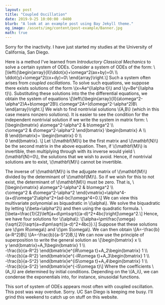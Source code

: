 ```yaml
---
layout: post
title: "Coupled Oscillation"
date: 2019-9-25 10:00:00 -0400
blurb: "A look at an example post using Bay Jekyll theme."
og_image: /assets/img/content/post-example/Banner.jpg
math: true
---
```

Sorry for the inactivity. I have just started my studies at the University of California, San Diego.

Here is a method I've learned from *Introductory Classical Mechanics* to solve a certain system of ODEs. Consider a system of ODEs of the form:
\\[\left\\{\begin{array}{ll}\ddot{x}+\omega^2(ax+by)=0\\ \\\ \ddot{y}+\omega^2(cx+dy)=0\\ \end{array}\right.\\]
Such a system often arises from *coupled oscillations*. To solve such equations, we suppose there exists solutions of the form \\(x=Ae^{i\alpha t}\\) and \\(y=Be^{i\alpha t}\\). Substituting these solutions into the the differential equations, we obtain the system of equations
\\[\left\\{\begin{array}{ll}(a\omega^2-\alpha^2)A+b\omega^2B\\\\ c\omega^2A+(d\omega^2-\alpha^2)B\\ \end{array}\right.\\]
We wish to find nontrivial solutions \\(A,B\\) (which in this case means nonzero solutions). It is easier to see the condition for the independent nontrivial solution if we write the system in matrix form:
\\[\begin{bmatrix}
a\omega^2-\alpha^2 & b\omega^2 \\\\\
c\omega^2 & d\omega^2-\alpha^2
\end{bmatrix}
\begin{bmatrix}
A \\\\\
B
\end{bmatrix}=
\begin{bmatrix}
0 \\\\\
0
\end{bmatrix}.
\\]
Let \\(\mathbf{M}\\) be the first matrix and \\(\mathbf{N}\\) be the second matrix in the above equation. Then, if \\(\mathbf{M}\\) is invertible, then multiplying through with its inverse would yield \\(\mathbf{N}=0\\), the solutions that we wish to avoid. Hence, if nontrivial solutions are to exist, \\(\mathbf{M}\\) cannot be invertible.

The inverse of \\(\mathbf{M}\\) is the adjugate matrix of \\(\mathbf{M}\\) divided by the determinant of \\(\mathbf{M}\\). So if we wish for this to not exist, the determinant of \\(\mathbf{M}\\) must be zero. That is,
\\[\begin{vmatrix}
a\omega^2-\alpha^2 & b\omega^2 \\\\\
c\omega^2 & d\omega^2-\alpha^2
\end{vmatrix}=\alpha^4-(a+d)\omega^2\alpha^2+(ad-bc)\omega^4=0.\\]
We can view this multivariate polynomial as biquadratic in \\(\alpha\\). We solve the biquadratic by letting \\(\beta=\alpha^2\\) and then using the quadratic formula.
\\[\beta=\frac{1}{2}\left[a+d\pm\sqrt{(a-d)^2+4bc}\right]\omega^2.\\]
Hence, we have four solutions for \\(\alpha\\):
\\[\alpha=\pm\frac{\omega}{\sqrt{2}}\sqrt{a+d\pm\sqrt{(a-d)^2+4bc}}.\\]
Suppose that these solutions are \\(\pm R\omega\\) and \\(\pm S\omega\\). We can then obtain
\\[A=-\frac{b}{a-R^2}B\\]
\\[A=-\frac{b}{a-S^2}B,\\]
We can now use the principle of superposition to write the general solution as
\\[\begin{bmatrix}
x \\\\\
y
\end{bmatrix}=A_1\begin{bmatrix}
1 \\\\\
-\frac{b}{a-R^2}
\end{bmatrix}e^{iR\omega t}+A_2\begin{bmatrix}
1 \\\\\
-\frac{b}{a-R^2}
\end{bmatrix}e^{-iR\omega t}+A_3\begin{bmatrix}
1 \\\\\
-\frac{b}{a-S^2}
\end{bmatrix}e^{iS\omega t}+A_4\begin{bmatrix}
1 \\\\\
-\frac{b}{a-S^2}
\end{bmatrix}e^{-iS\omega t}\\]
Where the coefficients \\(A_i\\) are determined by initial conditions. Depending on the \\(A_i\\), we can condense the exponentials into, for instance, sinusoidal functions.

This sort of system of ODEs appears most often with coupled oscillation. This post was way overdue. Sorry. UC San Diego is keeping me busy. I'll grind this weekend to catch up on stuff on this website.